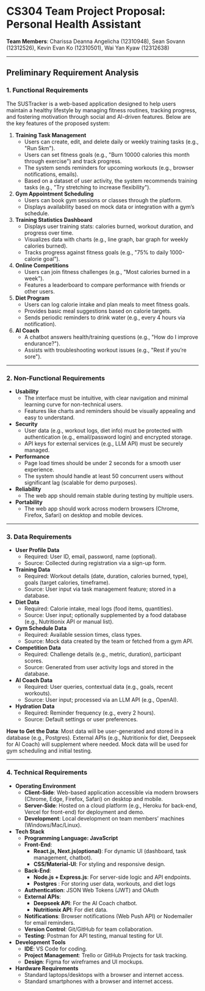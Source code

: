 # **CS304 Team Project Proposal: Personal Health Assistant**

**Team Members**: Charissa Deanna Angelicha (12310948), Sean Sovann (12312526), Kevin Evan Ko (12310501), Wai Yan Kyaw (12312638)



------



## **Preliminary Requirement Analysis**

### **1. Functional Requirements**

The SUSTracker is a web-based application designed to help users maintain a healthy lifestyle by managing fitness routines, tracking progress, and fostering motivation through social and AI-driven features. Below are the key features of the proposed system:

1. **Training Task Management**
   - Users can create, edit, and delete daily or weekly training tasks (e.g., "Run 5km").
   - Users can set fitness goals (e.g., "Burn 10000 calories this month through exercise") and track progress.
   - The system sends reminders for upcoming workouts (e.g., browser notifications, emails).
   - Based on a dataset of user activity, the system recommends training tasks (e.g., "Try stretching to increase flexibility").
2. **Gym Appointment Scheduling**
   - Users can book gym sessions or classes through the platform.
   - Displays availability based on mock data or integration with a gym’s schedule.
3. **Training Statistics Dashboard**
   - Displays user training stats: calories burned, workout duration, and progress over time.
   - Visualizes data with charts (e.g., line graph, bar graph for weekly calories burned).
   - Tracks progress against fitness goals (e.g., "75% to daily 1000-calorie goal").
4. **Online Competitions**
   - Users can join fitness challenges (e.g., "Most calories burned in a week").
   - Features a leaderboard to compare performance with friends or other users.
5. **Diet Program**
   - Users can log calorie intake and plan meals to meet fitness goals.
   - Provides basic meal suggestions based on calorie targets.
   - Sends periodic reminders to drink water (e.g., every 4 hours via notification).
6. **AI Coach**
   - A chatbot answers health/training questions (e.g., "How do I improve endurance?").
   - Assists with troubleshooting workout issues (e.g., "Rest if you’re sore").



------



### **2. Non-Functional Requirements**

- **Usability**
  - The interface must be intuitive, with clear navigation and minimal learning curve for non-technical users.
  - Features like charts and reminders should be visually appealing and easy to understand.
- **Security**
  - User data (e.g., workout logs, diet info) must be protected with authentication (e.g., email/password login) and encrypted storage.
  - API keys for external services (e.g., LLM API) must be securely managed.
- **Performance**
  - Page load times should be under 2 seconds for a smooth user experience.
  - The system should handle at least 50 concurrent users without significant lag (scalable for demo purposes).
- **Reliability**
  - The web app should remain stable during testing by multiple users.
- **Portability**
  - The web app should work across modern browsers (Chrome, Firefox, Safari) on desktop and mobile devices.



------



### **3. Data Requirements**

- **User Profile Data**
  - Required: User ID, email, password, name (optional).
  - Source: Collected during registration via a sign-up form.
- **Training Data**
  - Required: Workout details (date, duration, calories burned, type), goals (target calories, timeframe).
  - Source: User input via task management feature; stored in a database.
- **Diet Data**
  - Required: Calorie intake, meal logs (food items, quantities).
  - Source: User input; optionally supplemented by a food database (e.g., Nutritionix API or manual list).
- **Gym Schedule Data**
  - Required: Available session times, class types.
  - Source: Mock data created by the team or fetched from a gym API.
- **Competition Data**
  - Required: Challenge details (e.g., metric, duration), participant scores.
  - Source: Generated from user activity logs and stored in the database.
- **AI Coach Data**
  - Required: User queries, contextual data (e.g., goals, recent workouts).
  - Source: User input; processed via an LLM API (e.g., OpenAI).
- **Hydration Data**
  - Required: Reminder frequency (e.g., every 2 hours).
  - Source: Default settings or user preferences.

**How to Get the Data**: Most data will be user-generated and stored in a database (e.g., Postgres). External APIs (e.g., Nutritionix for diet, Deepseek for AI Coach) will supplement where needed. Mock data will be used for gym scheduling and initial testing.



------



### **4. Technical Requirements**

- **Operating Environment**
  - **Client-Side**: Web-based application accessible via modern browsers (Chrome, Edge, Firefox, Safari) on desktop and mobile.
  - **Server-Side**: Hosted on a cloud platform (e.g., Heroku for back-end, Vercel for front-end) for deployment and demo.
  - **Development**: Local development on team members’ machines (Windows/Mac/Linux).
- **Tech Stack**
  - **Programming Language: JavaScript**
  - **Front-End**:
    - **React.js, Next.js(optional)**: For dynamic UI (dashboard, task management, chatbot).
    - **CSS/Material-UI**: For styling and responsive design.
  - **Back-End**:
    - **Node.js + Express.js**: For server-side logic and API endpoints.
    - **Postgres** : For storing user data, workouts, and diet logs 
  - **Authentication**: JSON Web Tokens (JWT) and OAuth
  - **External APIs**:
    - **Deepseek API**: For the AI Coach chatbot.
    - **Nutritionix API**: For diet data.
  - **Notifications**: Browser notifications (Web Push API) or Nodemailer for email reminders.
  - **Version Control**: Git/GitHub for team collaboration.
  - **Testing**: Postman for API testing, manual testing for UI.
- **Development Tools**
  - **IDE**: VS Code for coding.
  - **Project Management**: Trello or GitHub Projects for task tracking.
  - **Design**: Figma for wireframes and UI mockups.
- **Hardware Requirements**
  - Standard laptops/desktops with a browser and internet access.
  - Standard smartphones with a browser and internet access.